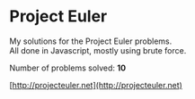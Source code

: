 # Project Euler
My solutions for the Project Euler problems.  
All done in Javascript, mostly using brute force.

Number of problems solved: **10**

[http://projecteuler.net](http://projecteuler.net)